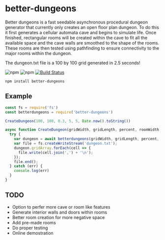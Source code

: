 # better-dungeons

Better dungeons is a fast seedable asynchronous procedural dungeon generator that currently only creates an open floor plan dungeon. To do this it first generates a cellular automata cave and begins to simulate life. Once finished, rectangular rooms will be created within the cave to fit all the available space and the cave walls are smoothed to the shape of the rooms. These rooms are then tested using pathfinding to ensure connectivity to the major rooms within the dungeon.

The dungeon.txt file is a 100 by 100 grid generated in 2.5 seconds!

![npm](https://img.shields.io/npm/v/better-dungeons.svg) ![npm](https://img.shields.io/npm/dt/better-dungeons.svg) [![Build Status](https://travis-ci.org/edowney29/better-dungeons.svg?branch=master)](https://travis-ci.org/edowney29/better-dungeons) 

```
npm install better-dungeons
```

## Example

```js
const fs = require('fs')
const betterdungeons = require('better-dungeons')

CreateDungeon(100, 100, 0.3, 5, 5, Date.now().toString())

async function CreateDungeon(gridWidth, gridLength, percent, roomWidth, roomLength, seed) {
  try {
    var dungeon = await betterdungeons(gridWidth, gridLength, percent, roomWidth, roomLength, seed)
    var file = fs.createWriteStream('dungeon.txt');
    dungeon.gridArray.forEach(cell => {
      file.write(cell.join(',') + '\n');
    });
    file.end();
  } catch (err) {
    console.log(err)
  }
}
```

## TODO

- Option to perfer more cave or room like features
- Generate interior walls and doors within rooms
- Better room creation for more negative space
- Add pre-made rooms
- Do proper testing
- Online demostration
